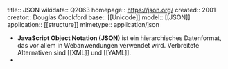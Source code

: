 title:: JSON
wikidata:: Q2063 
homepage:: https://json.org/
created:: 2001
creator:: Douglas Crockford
base:: [[Unicode]] 
model:: [[JSON]]
application:: [[structure]]
mimetype:: application/json

- **JavaScript Object Notation (JSON)** ist ein hierarchisches Datenformat, das
  vor allem in Webanwendungen verwendet wird. Verbreitete Alternativen sind
  [[XML]] und [[YAML]].
-